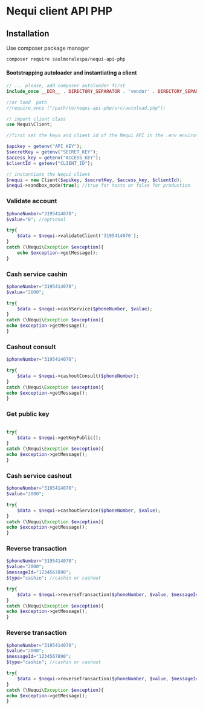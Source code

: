 Nequi client API PHP
============================================================

## Installation

Use composer package manager

```bash
composer require saulmoralespa/nequi-api-php
```

#### Bootstrapping autoloader and instantiating a client

```php
// ... please, add composer autoloader first
include_once __DIR__ . DIRECTORY_SEPARATOR . 'vendor' . DIRECTORY_SEPARATOR . 'autoload.php';

//or load  path
//require_once ("/path/to/nequi-api-php/src/autoload.php");

// import client class
use Nequi\Client;

//first set the keys and client id of the Nequi API in the .env environment file

$apikey = getenv("API_KEY");
$secretKey = getenv("SECRET_KEY");
$access_key = getenv("ACCESS_KEY");
$clientId = getenv("CLIENT_ID");

// instantiate the Nequi client
$nequi = new Client($apikey, $secretKey, $access_key, $clientId);
$nequi->sandbox_mode(true); //true for tests or false for production
```

### Validate account

```php
$phoneNumber="3195414070";
$value="0"; //optional

try{
    $data = $nequi->validateClient('3195414070');
}
catch (\Nequi\Exception $exception){
    echo $exception->getMessage();
}
```

### Cash service cashin

```php
$phoneNumber="3195414070";
$value="2000";

try{
    $data = $nequi->cashService($phoneNumber, $value);
}
catch (\Nequi\Exception $exception){
echo $exception->getMessage();
}
```

### Cashout consult

```php
$phoneNumber="3195414070";

try{
    $data = $nequi->cashoutConsult($phoneNumber);
}
catch (\Nequi\Exception $exception){
echo $exception->getMessage();
}
```

### Get public key

```php

try{
    $data = $nequi->getKeyPublic();
}
catch (\Nequi\Exception $exception){
echo $exception->getMessage();
}
```

### Cash service cashout

```php
$phoneNumber="3195414070";
$value="2000";

try{
    $data = $nequi->cashoutService($phoneNumber, $value);
}
catch (\Nequi\Exception $exception){
echo $exception->getMessage();
}
```

### Reverse transaction

```php
$phoneNumber="3195414070";
$value="2000";
$messageId="1234567890";
$type="cashin"; //cashin or cashout

try{
    $data = $nequi->reverseTransaction($phoneNumber, $value, $messageId, $type);
}
catch (\Nequi\Exception $exception){
echo $exception->getMessage();
}
```

### Reverse transaction

```php
$phoneNumber="3195414070";
$value="2000";
$messageId="1234567890";
$type="cashin"; //cashin or cashout

try{
    $data = $nequi->reverseTransaction($phoneNumber, $value, $messageId, $type);
}
catch (\Nequi\Exception $exception){
echo $exception->getMessage();
}
```